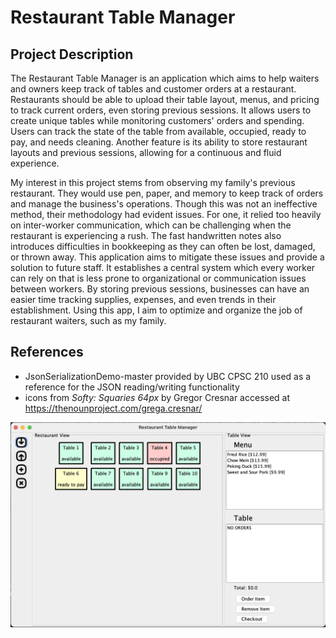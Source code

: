 [//]: # (# My Personal Project)

[//]: # ()
[//]: # (## A subtitle)

[//]: # ()
[//]: # (A *bulleted* list:)

[//]: # (- item 1)

[//]: # (- item 2)

[//]: # (- item 3)

[//]: # ()
[//]: # (An example of text with **bold** and *italic* fonts.)

# Restaurant Table Manager

## Project Description

The Restaurant Table Manager is an application which aims to help waiters and owners keep track of tables and customer
orders at a restaurant. Restaurants should be able to upload their table layout, menus, and pricing to track current
orders, even storing previous sessions. It allows users to create unique tables while monitoring customers' orders and
spending. Users can track the state of the table from available, occupied, ready to pay, and needs cleaning.
Another feature is its ability to store restaurant layouts and previous sessions, allowing for a continuous and fluid experience.

My interest in this project stems from observing my family's previous restaurant. They would use pen, paper, and memory
to keep track of orders and manage the business's operations. Though this was not an ineffective method, their methodology
had evident issues. For one, it relied too heavily on inter-worker communication, which can be
challenging when the restaurant is experiencing a rush. The fast handwritten notes also introduces difficulties
in bookkeeping as they can often be lost, damaged, or thrown away. This application aims to mitigate these issues and
provide a solution to future staff. It establishes a central system which every worker can rely on that is less prone
to organizational or communication issues between workers. By storing previous sessions, businesses can have an easier
time tracking supplies, expenses, and even trends in their establishment. Using this app, I aim to optimize and organize
the job of restaurant waiters, such as my family.


## References
- JsonSerializationDemo-master provided by UBC CPSC 210 used as a reference for the JSON reading/writing functionality
- icons from *Softy: Squaries 64px* by Gregor Cresnar accessed at https://thenounproject.com/grega.cresnar/

![Example](data/example.png)